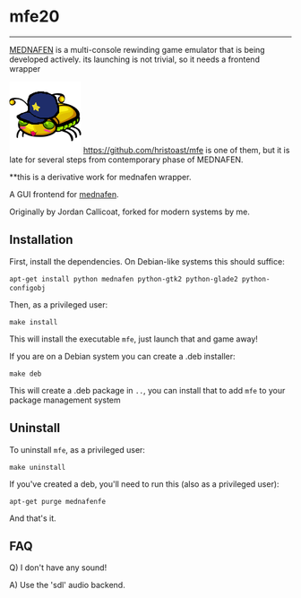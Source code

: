 # mfe20
----
 [MEDNAFEN](http://mednafen.sourceforge.net/) is a multi-console rewinding game emulator that is being developed actively. its launching is not trivial, so it needs a frontend wrapper
 
![mfe logo](resources/mfe.png)
 https://github.com/hristoast/mfe is one of them, but it is late for several steps from contemporary phase of MEDNAFEN.


**this is a derivative work for mednafen wrapper. 





A GUI frontend for [mednafen](http://mednafen.sourceforge.net/).

Originally by Jordan Callicoat,
forked for modern systems by me.

## Installation

First, install the dependencies. On Debian-like systems this should suffice:

    apt-get install python mednafen python-gtk2 python-glade2 python-configobj

Then, as a privileged user:

    make install

This will install the executable `mfe`, just launch that and game away!

If you are on a Debian system you can create a .deb installer:

    make deb

This will create a .deb package in `..`, you can install that to add `mfe` to your package management system

## Uninstall

To uninstall `mfe`, as a privileged user:

    make uninstall

If you've created a deb, you'll need to run this (also as a privileged user):

    apt-get purge mednafenfe

And that's it.

## FAQ

Q) I don't have any sound!

A) Use the 'sdl' audio backend.
